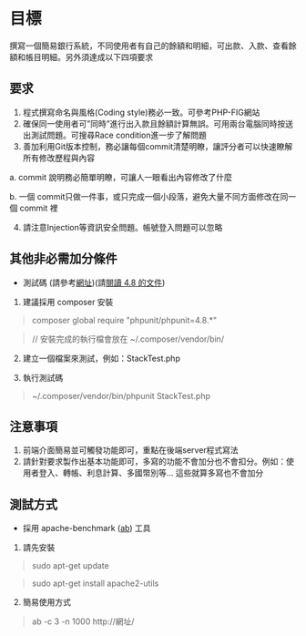 目標
===
撰寫一個簡易銀行系統，不同使用者有自己的餘額和明細，可出款、入款、查看餘額和帳目明細。另外須達成以下四項要求


要求
---
1. 程式撰寫命名與風格(Coding style)務必一致。可參考PHP-FIG網站
2. 確保同一使用者可”同時”進行出入款且餘額計算無誤。可用兩台電腦同時按送出測試問題。可搜尋Race condition進一步了解問題
3. 善加利用Git版本控制，務必讓每個commit清楚明瞭，讓評分者可以快速瞭解所有修改歷程與內容

  a. commit 說明務必簡單明瞭，可讓人一眼看出內容修改了什麼
  
  b. 一個 commit只做一件事，或只完成一個小段落，避免大量不同方面修改在同一個 commit 裡
  
4. 請注意Injection等資訊安全問題。帳號登入問題可以忽略

其他非必需加分條件
---
  - 測試碼 (請參考[網址](https://phpunit.de))(請[閱讀 4.8 的文件](https://phpunit.de/manual/4.8/en/index.html))

1. 建議採用 composer 安裝

> composer global require "phpunit/phpunit=4.8.*"

> // 安裝完成的執行檔會放在 ~/.composer/vendor/bin/

2. 建立一個檔案來測試，例如：StackTest.php

3. 執行測試碼

> ~/.composer/vendor/bin/phpunit StackTest.php

注意事項
---
  1. 前端介面簡易並可觸發功能即可，重點在後端server程式寫法
  2. 請針對要求製作出基本功能即可，多寫的功能不會加分也不會扣分。例如：使用者登入、轉帳、利息計算、多國幣別等... 這些就算多寫也不會加分

測試方式
---
- 採用 apache-benchmark ([ab](https://httpd.apache.org/docs/2.4/programs/ab.html)) 工具

1. 請先安裝

  > sudo apt-get update

  > sudo apt-get install apache2-utils

2. 簡易使用方式

  > ab -c 3 -n 1000 http://網址/
